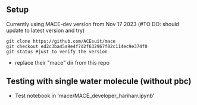 ## Setup

Currently using MACE-dev version from Nov 17 2023 (#TO DO: should update to latest version and try) 

```
git clone https://github.com/ACEsuit/mace
git checkout ed2c3ba45a9e4f7d2f632967f02c114ec9e374f0
git status #just to verify the version
```
* replace their "mace" dir from this repo

## Testing with single water molecule (without pbc)

* Test notebook in 'mace/MACE_developer_hariharr.ipynb'
